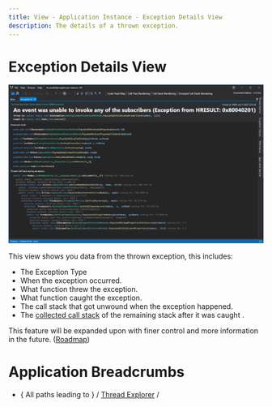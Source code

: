 ```yaml
---
title: View - Application Instance - Exception Details View
description: The details of a thrown exception.
---
```

# Exception Details View
![assets/img/ApplicationInstanceWindow/AppInstanceExceptionDetails.png](../../../assets/img/ApplicationInstanceWindow/AppInstanceExceptionDetails.png)


This view shows you data from the thrown exception, this includes:
- The Exception Type
- When the exception occurred.
- What function threw the exception.
- What function caught the exception.
- The call stack that got unwound when the exception happened.
- The [collected call stack](../../features/RealtimeDataCollection.md#callstack) of the remaining stack after it was caught .


This feature will be expanded upon with finer control and more information in the future. ([Roadmap](../../Roadmap/ImprovingExceptions.md))

# Application Breadcrumbs
- { All paths leading to } /  [Thread Explorer](ExceptionExplorer.md) / 